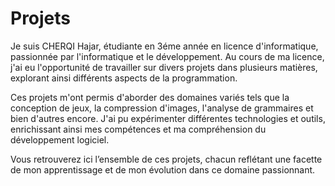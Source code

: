 # Projets

Je suis CHERQI Hajar, étudiante en 3éme année en licence d'informatique, passionnée par l'informatique et le développement. Au cours de ma licence, j'ai eu l'opportunité de travailler sur divers projets dans plusieurs matières, explorant ainsi différents aspects de la programmation.

Ces projets m'ont permis d'aborder des domaines variés tels que la conception de jeux, la compression d'images, l'analyse de grammaires et bien d'autres encore. J'ai pu expérimenter différentes technologies et outils, enrichissant ainsi mes compétences et ma compréhension du développement logiciel.

Vous retrouverez ici l’ensemble de ces projets, chacun reflétant une facette de mon apprentissage et de mon évolution dans ce domaine passionnant.
